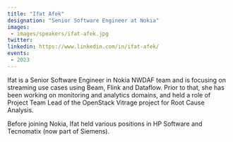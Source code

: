 ```yaml
---
title: "Ifat Afek"
designation: "Senior Software Engineer at Nokia"
images:
 - images/speakers/ifat-afek.jpg
twitter: 
linkedin: https://www.linkedin.com/in/ifat-afek/
events:
 - 2023
---
```


Ifat is a Senior Software Engineer in Nokia NWDAF team and is focusing on streaming use cases using Beam, Flink and Dataflow. Prior to that, she has been working on monitoring and analytics domains, and held a role of Project Team Lead of the OpenStack Vitrage project for Root Cause Analysis. 
 
 Before joining Nokia, Ifat held various positions in HP Software and Tecnomatix (now part of Siemens).
